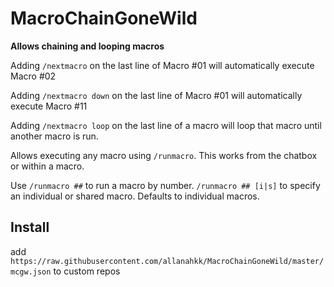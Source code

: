 # MacroChainGoneWild

**Allows chaining and looping macros**

Adding `/nextmacro` on the last line of Macro #01 will automatically execute Macro #02

Adding `/nextmacro down` on the last line of Macro #01 will automatically execute Macro #11

Adding `/nextmacro loop` on the last line of a macro will loop that macro until another macro is run.

Allows executing any macro using `/runmacro`. This works from the chatbox or within a macro.

Use `/runmacro ##` to run a macro by number. `/runmacro ## [i|s]` to specify an individual or shared macro. Defaults to individual macros.

## Install

add ```https://raw.githubusercontent.com/allanahkk/MacroChainGoneWild/master/mcgw.json``` to custom repos
